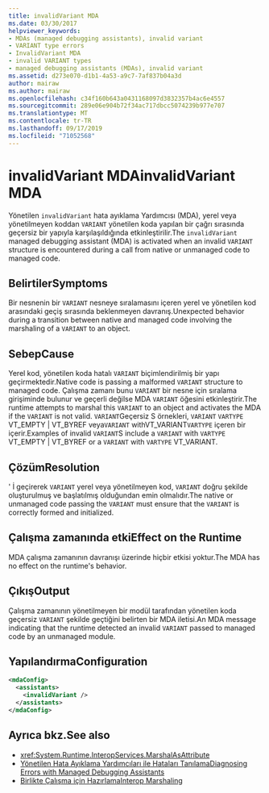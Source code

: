 ```yaml
---
title: invalidVariant MDA
ms.date: 03/30/2017
helpviewer_keywords:
- MDAs (managed debugging assistants), invalid variant
- VARIANT type errors
- InvalidVariant MDA
- invalid VARIANT types
- managed debugging assistants (MDAs), invalid variant
ms.assetid: d273e070-d1b1-4a53-a9c7-7af837b04a3d
author: mairaw
ms.author: mairaw
ms.openlocfilehash: c34f160b643a0431168097d3832357b4ac6e4557
ms.sourcegitcommit: 289e06e904b72f34ac717dbcc5074239b977e707
ms.translationtype: MT
ms.contentlocale: tr-TR
ms.lasthandoff: 09/17/2019
ms.locfileid: "71052568"
---
```

# <a name="invalidvariant-mda"></a><span data-ttu-id="a7bf1-102">invalidVariant MDA</span><span class="sxs-lookup"><span data-stu-id="a7bf1-102">invalidVariant MDA</span></span>
<span data-ttu-id="a7bf1-103">Yönetilen `invalidVariant` hata ayıklama Yardımcısı (MDA), yerel veya yönetilmeyen koddan `VARIANT` yönetilen koda yapılan bir çağrı sırasında geçersiz bir yapıyla karşılaşıldığında etkinleştirilir.</span><span class="sxs-lookup"><span data-stu-id="a7bf1-103">The `invalidVariant` managed debugging assistant (MDA) is activated when an invalid `VARIANT` structure is encountered during a call from native or unmanaged code to managed code.</span></span>  
  
## <a name="symptoms"></a><span data-ttu-id="a7bf1-104">Belirtiler</span><span class="sxs-lookup"><span data-stu-id="a7bf1-104">Symptoms</span></span>  
 <span data-ttu-id="a7bf1-105">Bir nesnenin bir `VARIANT` nesneye sıralamasını içeren yerel ve yönetilen kod arasındaki geçiş sırasında beklenmeyen davranış.</span><span class="sxs-lookup"><span data-stu-id="a7bf1-105">Unexpected behavior during a transition between native and managed code involving the marshaling of a `VARIANT` to an object.</span></span>  
  
## <a name="cause"></a><span data-ttu-id="a7bf1-106">Sebep</span><span class="sxs-lookup"><span data-stu-id="a7bf1-106">Cause</span></span>  
 <span data-ttu-id="a7bf1-107">Yerel kod, yönetilen koda hatalı `VARIANT` biçimlendirilmiş bir yapı geçirmektedir.</span><span class="sxs-lookup"><span data-stu-id="a7bf1-107">Native code is passing a malformed `VARIANT` structure to managed code.</span></span>  <span data-ttu-id="a7bf1-108">Çalışma zamanı bunu `VARIANT` bir nesne için sıralama girişiminde bulunur ve geçerli değilse MDA `VARIANT` öğesini etkinleştirir.</span><span class="sxs-lookup"><span data-stu-id="a7bf1-108">The runtime attempts to marshal this `VARIANT` to an object and activates the MDA if the `VARIANT` is not valid.</span></span> <span data-ttu-id="a7bf1-109">`VARIANT`Geçersiz S örnekleri, `VARIANT` `VARTYPE` VT_EMPTY &#124; VT_BYREF veya`VARIANT` withVT_VARIANT`VARTYPE` içeren bir içerir.</span><span class="sxs-lookup"><span data-stu-id="a7bf1-109">Examples of invalid `VARIANT`S include a `VARIANT` with `VARTYPE` VT_EMPTY &#124; VT_BYREF or a `VARIANT` with `VARTYPE` VT_VARIANT.</span></span>  
  
## <a name="resolution"></a><span data-ttu-id="a7bf1-110">Çözüm</span><span class="sxs-lookup"><span data-stu-id="a7bf1-110">Resolution</span></span>  
 <span data-ttu-id="a7bf1-111">' İ geçirerek `VARIANT` yerel veya yönetilmeyen kod, `VARIANT` doğru şekilde oluşturulmuş ve başlatılmış olduğundan emin olmalıdır.</span><span class="sxs-lookup"><span data-stu-id="a7bf1-111">The native or unmanaged code passing the `VARIANT` must ensure that the `VARIANT` is correctly formed and initialized.</span></span>  
  
## <a name="effect-on-the-runtime"></a><span data-ttu-id="a7bf1-112">Çalışma zamanında etki</span><span class="sxs-lookup"><span data-stu-id="a7bf1-112">Effect on the Runtime</span></span>  
 <span data-ttu-id="a7bf1-113">MDA çalışma zamanının davranışı üzerinde hiçbir etkisi yoktur.</span><span class="sxs-lookup"><span data-stu-id="a7bf1-113">The MDA has no effect on the runtime's behavior.</span></span>  
  
## <a name="output"></a><span data-ttu-id="a7bf1-114">Çıkış</span><span class="sxs-lookup"><span data-stu-id="a7bf1-114">Output</span></span>  
 <span data-ttu-id="a7bf1-115">Çalışma zamanının yönetilmeyen bir modül tarafından yönetilen koda geçersiz `VARIANT` şekilde geçtiğini belirten bir MDA iletisi.</span><span class="sxs-lookup"><span data-stu-id="a7bf1-115">An MDA message indicating that the runtime detected an invalid `VARIANT` passed to managed code by an unmanaged module.</span></span>  
  
## <a name="configuration"></a><span data-ttu-id="a7bf1-116">Yapılandırma</span><span class="sxs-lookup"><span data-stu-id="a7bf1-116">Configuration</span></span>  
  
```xml  
<mdaConfig>  
  <assistants>  
    <invalidVariant />  
  </assistants>  
</mdaConfig>  
```  
  
## <a name="see-also"></a><span data-ttu-id="a7bf1-117">Ayrıca bkz.</span><span class="sxs-lookup"><span data-stu-id="a7bf1-117">See also</span></span>

- <xref:System.Runtime.InteropServices.MarshalAsAttribute>
- [<span data-ttu-id="a7bf1-118">Yönetilen Hata Ayıklama Yardımcıları ile Hataları Tanılama</span><span class="sxs-lookup"><span data-stu-id="a7bf1-118">Diagnosing Errors with Managed Debugging Assistants</span></span>](diagnosing-errors-with-managed-debugging-assistants.md)
- [<span data-ttu-id="a7bf1-119">Birlikte Çalışma için Hazırlama</span><span class="sxs-lookup"><span data-stu-id="a7bf1-119">Interop Marshaling</span></span>](../interop/interop-marshaling.md)
